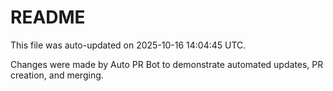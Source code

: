 # README

This file was auto-updated on 2025-10-16 14:04:45 UTC.

Changes were made by Auto PR Bot to demonstrate automated updates, PR creation, and merging.
